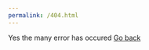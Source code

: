 ```yaml
---
permalink: /404.html
---
```


Yes the many error has occured
[Go back](http://personalityquiz.github.io/index.html)
